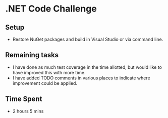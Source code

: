 # .NET Code Challenge

## Setup
- Restore NuGet packages and build in Visual Studio or via command line.

## Remaining tasks
- I have done as much test coverage in the time allotted, but would like to have improved this with more time.
- I have added TODO comments in various places to indicate where improvement could be applied.

## Time Spent
- 2 hours 5 mins

